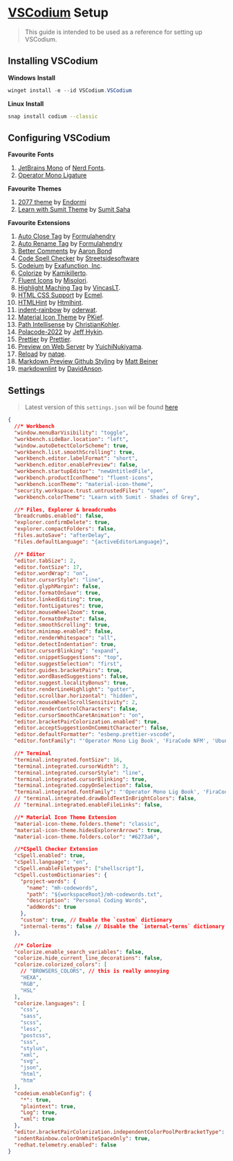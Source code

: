 # [VSCodium](https://vscodium.com) Setup

> This guide is intended to be used as a reference for setting up VSCodium.

<!-- <details>

<summary>What is VSCodium?</summary>

[VSCodium](https://github.com/vscodium/vscodium) is a free and open-source code editor based on [Visual Studio Code](https://github.com/microsoft/vscode), providing the same features and functionality without the proprietary [Microsoft](https://www.microsoft.com) branding and telemetry.

</details>
<details>

<summary>Can I Migrate from Visual Studio Code to VSCodium?</summary>

If you want to migrate from [Visual Studio Code](https://github.com/microsoft/vscode) to [VSCodium](https://github.com/vscodium/vscodium) follow this [Official Guide](https://github.com/VSCodium/vscodium/blob/a02839b466d8d01b8a61ea9611f0b74039538eae/DOCS.md#migrating-from-visual-studio-code-to-vscodium) from [VSCodium](https://github.com/vscodium/vscodium).

</details> -->

## Installing VSCodium

**Windows**
**Install**

```powershell
winget install -e --id VSCodium.VSCodium
```

**Linux**
**Install**

```bash
snap install codium --classic
```

## Configuring VSCodium

**Favourite**
**Fonts**

1. [JetBrains Mono](https://github.com/ryanoasis/nerd-fonts/releases?q=JetBrainsMono&expanded=true) of [Nerd Fonts](https://github.com/ryanoasis/nerd-fonts).
2. [Operator Mono Ligature](https://github.com/iammrmehedi/Operator-Mono-Ligature)

**Favourite**
**Themes**

1. [2077 theme](https://github.com/endormi/vscode-2077-theme) by [Endormi](https://github.com/endormi)
2. [Learn with Sumit Theme](https://marketplace.visualstudio.com/items?itemName=SumitSaha.learn-with-sumit-theme) by [Sumit Saha](https://github.com/learnwithsumit)

**Favourite**
**Extensions**

1. [Auto Close Tag](https://github.com/formulahendry/vscode-auto-close-tag.git) by [Formulahendry](https://github.com/formulahendry)
1. [Auto Rename Tag](https://github.com/formulahendry/vscode-auto-rename-tag.git)
by [Formulahendry](https://github.com/formulahendry)
1. [Better Comments](https://github.com/aaron-bond/better-comments.git) by [Aaron Bond](https://github.com/aaron-bond)
1. [Code Spell Checker](https://github.com/streetsidesoftware/vscode-spell-checker.git) by [Streetsidesoftware](https://github.com/streetsidesoftware)
1. [Codeium](https://open-vsx.org/extension/Codeium/codeium) by [Exafunction, Inc](https://www.exafunction.com/).
1. [Colorize](https://github.com/kamikillerto/vscode-colorize.git) by [Kamikillerto](https://github.com/kamikillerto).
1. [Fluent Icons](https://github.com/misolori/vscode-fluent-icons.git) by [Misolori](https://github.com/misolori).
1. [Highlight Maching Tag](https://github.com/vincaslt/vscode-highlight-matching-tag.git) by [VincasLT](https://github.com/vincaslt).
1. [HTML CSS Support](https://github.com/ecmel/vscode-html-css.git) by [Ecmel](https://github.com/ecmel).
1. [HTMLHint](https://github.com/htmlhint/HTMLHint.git) by [Htmlhint](https://github.com/htmlhint).
1. [indent-rainbow](https://github.com/oderwat/vscode-indent-rainbow.git) by [oderwat](https://github.com/oderwat).
1. [Material Icon Theme](https://github.com/PKief/vscode-material-icon-theme.git)
by [PKief](https://github.com/PKief).
1. [Path Intellisense](https://github.com/ChristianKohler/PathIntellisense.git) by [ChristianKohler](https://github.com/ChristianKohler).
1. [Polacode-2022](https://github.com/jeff-hykin/polacode.git) by [Jeff Hykin](https://github.com/jeff-hykin).
1. [Prettier](https://github.com/prettier/prettier-vscode.git) by [Prettier](https://github.com/prettier).
1. [Preview on Web Server](https://github.com/YuichiNukiyama/vscode-preview-server.git) by [YuichiNukiyama](https://github.com/YuichiNukiyama).
1. [Reload](https://github.com/natqe/reload) by [natqe](https://github.com/natqe).
1. [Markdown Preview Github Styling](https://github.com/mjbvz/vscode-github-markdown-preview-style.git) by [Matt Beiner](https://github.com/mjbvz)
1. [markdownlint](https://github.com/DavidAnson/vscode-markdownlint.git) by [DavidAnson](https://github.com/DavidAnson).

## Settings
>
> Latest version of this `settings.json` wil be found [here](https://gist.github.com/iammrmehedi/89ca447e35375c98e83889af3b85e205)

```json
{
  //* Workbench
  "window.menuBarVisibility": "toggle",
  "workbench.sideBar.location": "left",
  "window.autoDetectColorScheme": true,
  "workbench.list.smoothScrolling": true,
  "workbench.editor.labelFormat": "short",
  "workbench.editor.enablePreview": false,
  "workbench.startupEditor": "newUntitledFile",
  "workbench.productIconTheme": "fluent-icons",
  "workbench.iconTheme": "material-icon-theme",
  "security.workspace.trust.untrustedFiles": "open",
  "workbench.colorTheme": "Learn with Sumit - Shades of Grey",

  //* Files, Explorer & breadcrumbs
  "breadcrumbs.enabled": false,
  "explorer.confirmDelete": true,
  "explorer.compactFolders": false,
  "files.autoSave": "afterDelay",
  "files.defaultLanguage": "{activeEditorLanguage}",

  //* Editor
  "editor.tabSize": 2,
  "editor.fontSize": 17,
  "editor.wordWrap": "on",
  "editor.cursorStyle": "line",
  "editor.glyphMargin": false,
  "editor.formatOnSave": true,
  "editor.linkedEditing": true,
  "editor.fontLigatures": true,
  "editor.mouseWheelZoom": true,
  "editor.formatOnPaste": false,
  "editor.smoothScrolling": true,
  "editor.minimap.enabled": false,
  "editor.renderWhitespace": "all",
  "editor.detectIndentation": true,
  "editor.cursorBlinking": "expand",
  "editor.snippetSuggestions": "top",
  "editor.suggestSelection": "first",
  "editor.guides.bracketPairs": true,
  "editor.wordBasedSuggestions": false,
  "editor.suggest.localityBonus": true,
  "editor.renderLineHighlight": "gutter",
  "editor.scrollbar.horizontal": "hidden",
  "editor.mouseWheelScrollSensitivity": 2,
  "editor.renderControlCharacters": false,
  "editor.cursorSmoothCaretAnimation": "on",
  "editor.bracketPairColorization.enabled": true,
  "editor.acceptSuggestionOnCommitCharacter": false,
  "editor.defaultFormatter": "esbenp.prettier-vscode",
  "editor.fontFamily": "'Operator Mono Lig Book', 'FiraCode NFM', 'Ubuntu Mono', Consolas, Menlo",

  //* Terminal
  "terminal.integrated.fontSize": 16,
  "terminal.integrated.cursorWidth": 3,
  "terminal.integrated.cursorStyle": "line",
  "terminal.integrated.cursorBlinking": true,
  "terminal.integrated.copyOnSelection": false,
  "terminal.integrated.fontFamily": "'Operator Mono Lig Book', 'FiraCode NFM', 'Ubuntu Mono', Consolas, Menlo",
  // "terminal.integrated.drawBoldTextInBrightColors": false,
  // "terminal.integrated.enableFileLinks": false,

  //* Material Icon Theme Extension
  "material-icon-theme.folders.theme": "classic",
  "material-icon-theme.hidesExplorerArrows": true,
  "material-icon-theme.folders.color": "#6273a6",

  //*CSpell Checker Extension
  "cSpell.enabled": true,
  "cSpell.language": "en",
  "cSpell.enableFiletypes": ["shellscript"],
  "cSpell.customDictionaries": {
    "project-words": {
      "name": "mh-codewords",
      "path": "${workspaceRoot}/mh-codewords.txt",
      "description": "Personal Coding Words",
      "addWords": true
    },
    "custom": true, // Enable the `custom` dictionary
    "internal-terms": false // Disable the `internal-terms` dictionary
  },

  //* Colorize
  "colorize.enable_search_variables": false,
  "colorize.hide_current_line_decorations": false,
  "colorize.colorized_colors": [
    // "BROWSERS_COLORS", // this is really annoying
    "HEXA",
    "RGB",
    "HSL"
  ],
  "colorize.languages": [
    "css",
    "sass",
    "scss",
    "less",
    "postcss",
    "sss",
    "stylus",
    "xml",
    "svg",
    "json",
    "html",
    "htm"
  ],
  "codeium.enableConfig": {
    "*": true,
    "plaintext": true,
    "Log": true,
    "xml": true
  },
  "editor.bracketPairColorization.independentColorPoolPerBracketType": true,
  "indentRainbow.colorOnWhiteSpaceOnly": true,
  "redhat.telemetry.enabled": false
}
```
